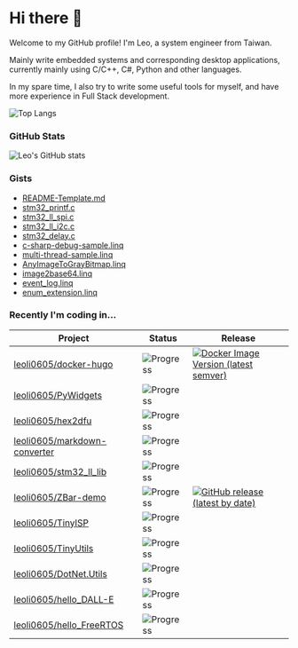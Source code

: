# Hi there 👋

Welcome to my GitHub profile! I'm Leo, a system engineer from Taiwan.

Mainly write embedded systems and corresponding desktop applications, currently mainly using C/C++, C#, Python and other languages.

In my spare time, I also try to write some useful tools for myself, and have more experience in Full Stack development.

![Top Langs](https://github-readme-stats.vercel.app/api/top-langs/?username=leoli0605&show_icons=true&theme=radical)

### GitHub Stats

![Leo's GitHub stats](https://github-readme-stats.vercel.app/api?username=leoli0605&show_icons=true&theme=radical)

### Gists

<!-- GISTS_START -->
- [README-Template.md](https://gist.github.com/leoli0605/7c597db4319a12eabfc1414d96dfb847)
- [stm32_printf.c](https://gist.github.com/leoli0605/ecf9f9b615e2e2259e16da496b2b3704)
- [stm32_ll_spi.c](https://gist.github.com/leoli0605/dbff21c2e5db943b1e5329b4db71e580)
- [stm32_ll_i2c.c](https://gist.github.com/leoli0605/7dfe8a41870c9c15201715aafaf3d669)
- [stm32_delay.c](https://gist.github.com/leoli0605/ff91652675acb93e4990ab4909e49be5)
- [c-sharp-debug-sample.linq](https://gist.github.com/leoli0605/a953348cd56c2e4c467b231ce6f715a4)
- [multi-thread-sample.linq](https://gist.github.com/leoli0605/2a6bf8b652bac790c801f0c99e13cac0)
- [AnyImageToGrayBitmap.linq](https://gist.github.com/leoli0605/a369aeb6dee7fbba7ede0f590b71b7ec)
- [image2base64.linq](https://gist.github.com/leoli0605/662dd486d24f47089a26b7dbd8a465ad)
- [event_log.linq](https://gist.github.com/leoli0605/1fccc6d5fc9fe7804ef6f735da2ed550)
- [enum_extension.linq](https://gist.github.com/leoli0605/67ab7ec61bf7fb8510eec7be6fbf0c6a)
<!-- GISTS_END -->

### Recently I'm coding in...

| Project                                                                         | Status                                                | Release                                                                                                                                            |
| ------------------------------------------------------------------------------- | ----------------------------------------------------- | -------------------------------------------------------------------------------------------------------------------------------------------------- |
| [leoli0605/docker-hugo](https://github.com/leoli0605/docker-hugo)               | ![Progress](https://progress-bar.dev/100/?title=done) | [![Docker Image Version (latest semver)](https://img.shields.io/docker/v/jafee201153/hugo?sort=semver)](https://hub.docker.com/r/jafee201153/hugo) |
| [leoli0605/PyWidgets](https://github.com/leoli0605/PyWidgets)                   | ![Progress](https://progress-bar.dev/50/?title=funds) |                                                                                                                                                    |
| [leoli0605/hex2dfu](https://github.com/leoli0605/hex2dfu)                       | ![Progress](https://progress-bar.dev/95/?title=funds) |                                                                                                                                                    |
| [leoli0605/markdown-converter](https://github.com/leoli0605/markdown-converter) | ![Progress](https://progress-bar.dev/30/?title=funds) |                                                                                                                                                    |
| [leoli0605/stm32_ll_lib](https://github.com/leoli0605/stm32_ll_lib)             | ![Progress](https://progress-bar.dev/0/?title=todo)   |                                                                                                                                                    |
| [leoli0605/ZBar-demo](https://github.com/leoli0605/ZBar-demo)                   | ![Progress](https://progress-bar.dev/50/?title=funds) | [![GitHub release (latest by date)](https://img.shields.io/github/v/release/leoli0605/ZBar-demo)](#)                                               |
| [leoli0605/TinyISP](https://github.com/leoli0605/TinyISP)                       | ![Progress](https://progress-bar.dev/0/?title=todo)   |                                                                                                                                                    |
| [leoli0605/TinyUtils](https://github.com/leoli0605/TinyUtils)                   | ![Progress](https://progress-bar.dev/0/?title=todo)   |                                                                                                                                                    |
| [leoli0605/DotNet.Utils](https://github.com/leoli0605/DotNet.Utils)             | ![Progress](https://progress-bar.dev/0/?title=todo)   |                                                                                                                                                    |
| [leoli0605/hello_DALL-E](https://github.com/leoli0605/hello_DALL-E)             | ![Progress](https://progress-bar.dev/0/?title=todo)   |                                                                                                                                                    |
| [leoli0605/hello_FreeRTOS](https://github.com/leoli0605/hello_FreeRTOS)         | ![Progress](https://progress-bar.dev/0/?title=todo)   |                                                                                                                                                    |
